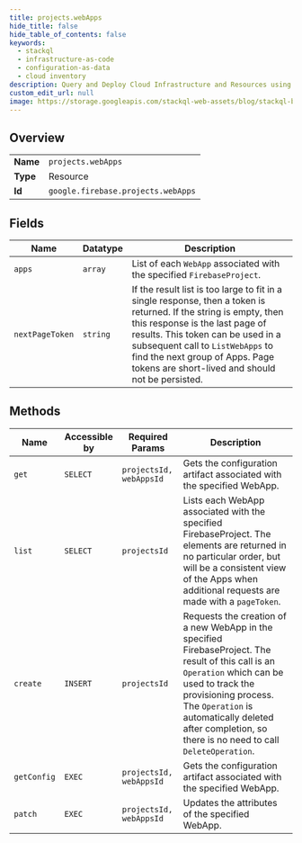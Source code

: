 ```yaml
---
title: projects.webApps
hide_title: false
hide_table_of_contents: false
keywords:
  - stackql
  - infrastructure-as-code
  - configuration-as-data
  - cloud inventory
description: Query and Deploy Cloud Infrastructure and Resources using SQL
custom_edit_url: null
image: https://storage.googleapis.com/stackql-web-assets/blog/stackql-blog-post-featured-image.png
---
```

  
    

## Overview
<table><tbody>
<tr><td><b>Name</b></td><td><code>projects.webApps</code></td></tr>
<tr><td><b>Type</b></td><td>Resource</td></tr>
<tr><td><b>Id</b></td><td><code>google.firebase.projects.webApps</code></td></tr>
</tbody></table>

## Fields
| Name | Datatype | Description |
| ---- | -------- | ----------- |
| `apps` | `array` | List of each `WebApp` associated with the specified `FirebaseProject`. |
| `nextPageToken` | `string` | If the result list is too large to fit in a single response, then a token is returned. If the string is empty, then this response is the last page of results. This token can be used in a subsequent call to `ListWebApps` to find the next group of Apps. Page tokens are short-lived and should not be persisted. |
## Methods
| Name | Accessible by | Required Params | Description |
| ---- | ------------- | --------------- | ----------- |
| `get` | `SELECT` | `projectsId, webAppsId` | Gets the configuration artifact associated with the specified WebApp. |
| `list` | `SELECT` | `projectsId` | Lists each WebApp associated with the specified FirebaseProject. The elements are returned in no particular order, but will be a consistent view of the Apps when additional requests are made with a `pageToken`. |
| `create` | `INSERT` | `projectsId` | Requests the creation of a new WebApp in the specified FirebaseProject. The result of this call is an `Operation` which can be used to track the provisioning process. The `Operation` is automatically deleted after completion, so there is no need to call `DeleteOperation`. |
| `getConfig` | `EXEC` | `projectsId, webAppsId` | Gets the configuration artifact associated with the specified WebApp. |
| `patch` | `EXEC` | `projectsId, webAppsId` | Updates the attributes of the specified WebApp. |
